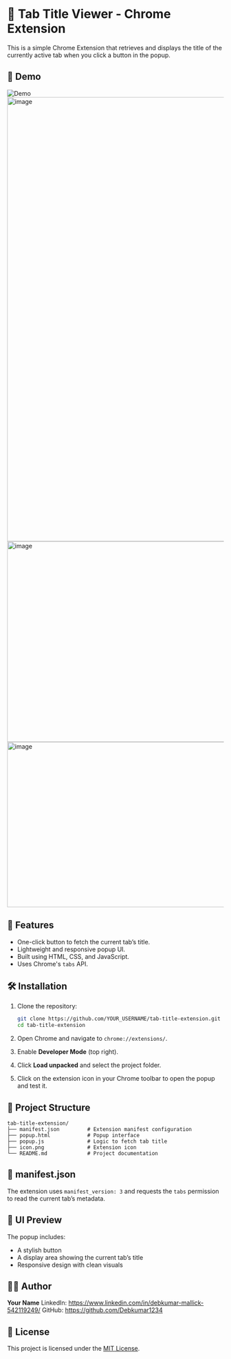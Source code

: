 # 🧩 Tab Title Viewer - Chrome Extension

This is a simple Chrome Extension that retrieves and displays the title of the currently active tab when you click a button in the popup.

## 📸 Demo

![Demo](demo.gif) <!-- Optional: Add a screen recording or image here -->
<img width="1919" height="1032" alt="image" src="https://github.com/user-attachments/assets/02d47bf3-e0ef-4d3b-9572-3b5ce5fca56f" />
<img width="678" height="466" alt="image" src="https://github.com/user-attachments/assets/ad0a0dc3-d301-4ce5-b680-782bfc38f7d9" />
<img width="639" height="384" alt="image" src="https://github.com/user-attachments/assets/37f8795c-36b6-40ff-87e4-461c9e273927" />


## 🚀 Features

- One-click button to fetch the current tab’s title.
- Lightweight and responsive popup UI.
- Built using HTML, CSS, and JavaScript.
- Uses Chrome's `tabs` API.

## 🛠️ Installation

1. Clone the repository:
   ```bash
   git clone https://github.com/YOUR_USERNAME/tab-title-extension.git
   cd tab-title-extension
   
2. Open Chrome and navigate to `chrome://extensions/`.

3. Enable **Developer Mode** (top right).

4. Click **Load unpacked** and select the project folder.

5. Click on the extension icon in your Chrome toolbar to open the popup and test it.

## 📂 Project Structure

```
tab-title-extension/
├── manifest.json         # Extension manifest configuration
├── popup.html            # Popup interface
├── popup.js              # Logic to fetch tab title
├── icon.png              # Extension icon
└── README.md             # Project documentation
```

## 📄 manifest.json

The extension uses `manifest_version: 3` and requests the `tabs` permission to read the current tab’s metadata.

## 🎨 UI Preview

The popup includes:

* A stylish button
* A display area showing the current tab’s title
* Responsive design with clean visuals

## 🧑‍💻 Author

**Your Name**
LinkedIn: https://www.linkedin.com/in/debkumar-mallick-542119249/
GitHub: https://github.com/Debkumar1234

## 📃 License

This project is licensed under the [MIT License](LICENSE).
